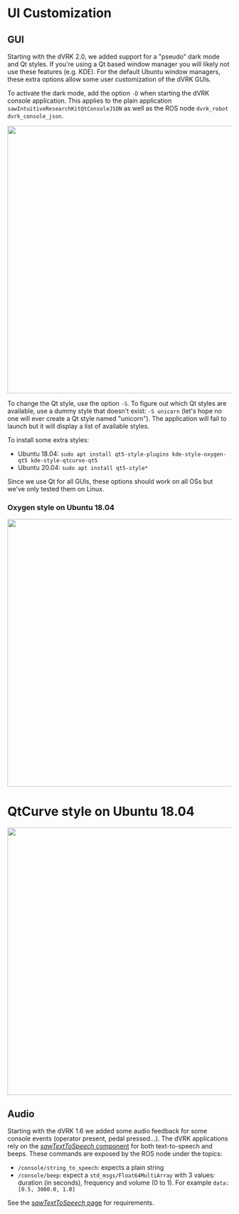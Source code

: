 # UI Customization

## GUI

Starting with the dVRK 2.0, we added support for a "pseudo" dark mode and Qt styles.  If you're using a Qt based window manager you will likely not use these features (e.g. KDE).  For the default Ubuntu window managers, these extra options allow some user customization of the dVRK GUIs.

To activate the dark mode, add the option `-D` when starting the dVRK console application.  This applies to the plain application `sawIntuitiveResearchKitQtConsoleJSON` as well as the ROS node `dvrk_robot dvrk_console_json`.

<a href="/jhu-dvrk/sawIntuitiveResearchKit/wiki/assets/gui/dvrk-style-dark.png"><img src="/jhu-dvrk/sawIntuitiveResearchKit/wiki/assets/gui/dvrk-style-dark.png" width="600"></a>

To change the Qt style, use the option `-S`.  To figure out which Qt styles are available, use a dummy style that doesn't exist: `-S unicorn` (let's hope no one will ever create a Qt style named "unicorn").  The application will fail to launch but it will display a list of available styles.

To install some extra styles:
* Ubuntu 18.04: `sudo apt install qt5-style-plugins kde-style-oxygen-qt5 kde-style-qtcurve-qt5`
* Ubuntu 20.04: `sudo apt install qt5-style*`

Since we use Qt for all GUIs, these options should work on all OSs but we've only tested them on Linux.

### Oxygen style on Ubuntu 18.04

<a href="/jhu-dvrk/sawIntuitiveResearchKit/wiki/assets/gui/dvrk-style-oxygen.png"><img src="/jhu-dvrk/sawIntuitiveResearchKit/wiki/assets/gui/dvrk-style-oxygen.png" width="600"></a>

# QtCurve style on Ubuntu 18.04

<a href="/jhu-dvrk/sawIntuitiveResearchKit/wiki/assets/gui/dvrk-style-qt-curve.png"><img src="/jhu-dvrk/sawIntuitiveResearchKit/wiki/assets/gui/dvrk-style-qt-curve.png" width="600"></a>

## Audio

Starting with the dVRK 1.6 we added some audio feedback for some console events (operator present, pedal pressed...).  The dVRK applications rely on the [*sawTextToSpeech* component](https://github.com/jhu-saw/sawTextToSpeech) for both text-to-speech and beeps.  These commands are exposed by the ROS node under the topics:
* `/console/string_to_speech`: expects a plain string
* `/console/beep`: expect a `std_msgs/Float64MultiArray` with 3 values: duration (in seconds), frequency and volume (0 to 1).   For example `data: [0.5, 3000.0, 1.0]`

See the [*sawTextToSpeech* page](https://github.com/jhu-saw/sawTextToSpeech) for requirements.